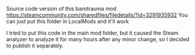 Source code version of this barotrauma mod https://steamcommunity.com/sharedfiles/filedetails/?id=3291935932
You can just put this folder in LocalMods and it'll work

I tried to put this code in the main mod folder, but it caused the Steam analyzer to analyze it for many hours after any minor change, so I decided to publish it separately.
